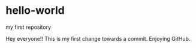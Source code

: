 # hello-world
my first repository


Hey everyone!!
This is my first change towards a commit. Enjoying GitHub.
